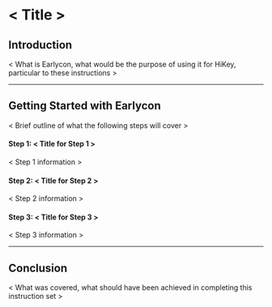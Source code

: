 # < Title >

## Introduction

< What is Earlycon, what would be the purpose of using it for HiKey, particular to these instructions >

***

## Getting Started with Earlycon

< Brief outline of what the following steps will cover >

#### Step 1: < Title for Step 1 >

< Step 1 information >

#### Step 2: < Title for Step 2 >

< Step 2 information >

#### Step 3: < Title for Step 3 >

< Step 3 information >

***

## Conclusion

< What was covered, what should have been achieved in completing this instruction set >
